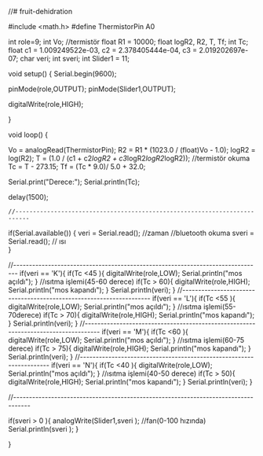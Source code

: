 //# fruit-dehidration

#include <math.h>
#define ThermistorPin A0

int role=9;
int Vo;                                                                          //termistör
float R1 = 10000;
float logR2, R2, T,  Tf;
int Tc;
float c1 = 1.009249522e-03, c2 = 2.378405444e-04, c3 = 2.019202697e-07;
char veri;
int sveri;
int Slider1 = 11;  

void setup() {
  Serial.begin(9600); 
  
 pinMode(role,OUTPUT); 
 pinMode(Slider1,OUTPUT); 
 
 digitalWrite(role,HIGH);
 
}

void loop() {
 
  Vo = analogRead(ThermistorPin);
  R2 = R1 * (1023.0 / (float)Vo - 1.0);
  logR2 = log(R2);
  T = (1.0 / (c1 + c2*logR2 + c3*logR2*logR2*logR2));          //termistör okuma
  Tc = T - 273.15;
  Tf = (Tc * 9.0)/ 5.0 + 32.0; 
  
 Serial.print("Derece:");
 Serial.println(Tc);

 delay(1500);

  
    //--------------------------------------------------------------------------
  
  if(Serial.available())
  {
    veri = Serial.read();  //zaman                         //bluetooth okuma
    sveri = Serial.read(); // ısı     
  }

 
//-------------------------------------------------------------------------------
if(veri == 'K'){
      if(Tc <45 ){
       digitalWrite(role,LOW);
        Serial.println("mos açıldı");
          }
                                                             //ısıtma işlemi(45-60 derece)
            if(Tc > 60){
             digitalWrite(role,HIGH);
            Serial.println("mos kapandı");
    }
    Serial.println(veri);
}
//--------------------------------------------------------------------
if(veri == 'L'){
      if(Tc <55 ){
       digitalWrite(role,LOW);
        Serial.println("mos açıldı");
          }
                                                             //ısıtma işlemi(55-70derece)
            if(Tc > 70){
             digitalWrite(role,HIGH);
            Serial.println("mos kapandı");
    }
    Serial.println(veri);
}
//-----------------------------------------------------------------------------------
if(veri == 'M'){
      if(Tc <60 ){
       digitalWrite(role,LOW);
        Serial.println("mos açıldı");
          }
                                                             //ısıtma işlemi(60-75 derece)
            if(Tc > 75){
             digitalWrite(role,HIGH);
            Serial.println("mos kapandı");
    }
    Serial.println(veri);
}
//--------------------------------------------------------------------
if(veri == 'N'){
      if(Tc <40 ){
       digitalWrite(role,LOW);
        Serial.println("mos açıldı");
          }
                                                             //ısıtma işlemi(40-50 derece)
            if(Tc > 50){
             digitalWrite(role,HIGH);
            Serial.println("mos kapandı");
    }
    Serial.println(veri);
}
  
//-----------------------------------------------------------------------------------
  
   
   
 if(sveri  > 0 ){ 
   analogWrite(Slider1,sveri );                                  //fan(0-100 hızında)
   Serial.println(sveri );
  }
 
}
  
